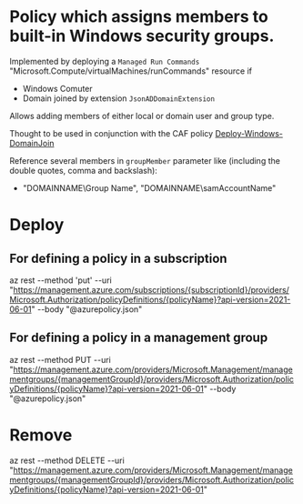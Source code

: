 # Policy which assigns members to built-in Windows security groups.

Implemented by deploying a  `Managed Run Commands` "Microsoft.Compute/virtualMachines/runCommands" resource if

- Windows Comuter
- Domain joined by extension `JsonADDomainExtension`

Allows adding members of either local or domain user and group type.

Thought to be used in conjunction with the CAF policy [Deploy-Windows-DomainJoin](https://www.azadvertizer.net/azpolicyadvertizer/Deploy-Windows-DomainJoin.html)

Reference several members in `groupMember` parameter like (including the double quotes, comma and backslash):

- "DOMAINNAME\Group Name", "DOMAINNAME\samAccountName"

# Deploy
## For defining a policy in a subscription
az rest --method 'put' --uri "https://management.azure.com/subscriptions/{subscriptionId}/providers/Microsoft.Authorization/policyDefinitions/{policyName}?api-version=2021-06-01" --body "@azurepolicy.json"


## For defining a policy in a management group
 az rest --method PUT --uri "https://management.azure.com/providers/Microsoft.Management/managementgroups/{managementGroupId}/providers/Microsoft.Authorization/policyDefinitions/{policyName}?api-version=2021-06-01" --body "@azurepolicy.json"

 # Remove
 az rest --method DELETE --uri "https://management.azure.com/providers/Microsoft.Management/managementgroups/{managementGroupId}/providers/Microsoft.Authorization/policyDefinitions/{policyName}?api-version=2021-06-01"

